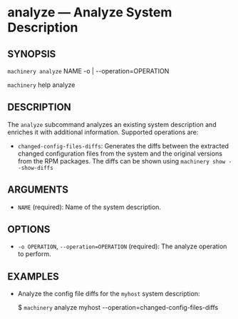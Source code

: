 # analyze — Analyze System Description

## SYNOPSIS

`machinery analyze` NAME -o | --operation=OPERATION

`machinery` help analyze


## DESCRIPTION

The `analyze` subcommand analyzes an existing system description and enriches
it with additional information. Supported operations are:

  * `changed-config-files-diffs`:
    Generates the diffs between the extracted changed configuration files from the
    system and the original versions from the RPM packages.
    The diffs can be shown using `machinery show --show-diffs`


## ARGUMENTS

  * `NAME` (required):
    Name of the system description.


## OPTIONS

  * `-o OPERATION`, `--operation=OPERATION` (required):
    The analyze operation to perform.


## EXAMPLES

 * Analyze the config file diffs for the `myhost` system description:

    $ `machinery` analyze myhost --operation=changed-config-files-diffs
